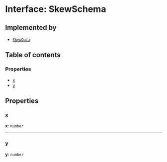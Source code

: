 # Interface: SkewSchema

## Implemented by

* [`SkewData`](/en/auto-docs/core/classes/SkewData.md)

## Table of contents

### Properties

* [x](/en/auto-docs/core/interfaces/SkewSchema.md#x)
* [y](/en/auto-docs/core/interfaces/SkewSchema.md#y)

## Properties

### x

**x**: `number`

***

### y

**y**: `number`
